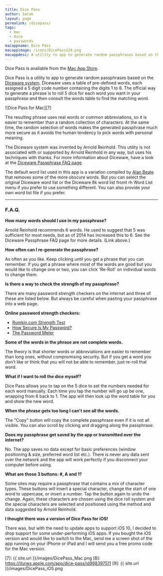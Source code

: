 ```yaml
---
title: Dice Pass
author: Sarah
layout: page
permalink: /dicepass/
tags:
  - mac
  - dice
  - passwords
macappname: Dice Pass
macappimage: /icons/DicePass128.png
macappdesc: A utility to app to generate random passphrases based on the Diceware system.
---
```


Dice Pass is available from the [Mac App Store][0].

Dice Pass is a utility to app to generate random passphrases based on the [Diceware system][1]. Diceware uses a table of pre-defined words, each assigned a 5 digit code number containing the digits 1 to 6. The official way to generate a phrase is to roll 5 dice for each word you want in your passphrase and then consult the words table to find the matching word.

![Dice Pass for Mac][7]

The resulting phrase uses real words or common abbreviations, so it is easier to remember than a random collection of characters. At the same time, the random selection of words makes the generated passphrase much more secure as it avoids the human tendency to pick words with personal meaning.

The Diceware system was invented by Arnold Reinhold. This utility is not associated with or supported by Arnold Reinhold in any way, but uses his techniques with thanks. For more information about Diceware, have a look at the [Diceware Passphrase FAQ page][2].

The default word list used in this app is a variation compiled by [Alan Beale][3] that removes some of the more obscure words. But you can select the original Diceware word list or the Diceware 8k word list fromt rh Word List menu if you prefer to use something different. You can also provide your own word list file if you prefer.


* * *

### F.A.Q.

**How many words should I use in my passphrase?**

Arnold Reinhold recommends 6 words. He used to suggest that 5 was sufficient for most needs, but as of 2014 has increased this to 6. See the Diceware Passphrase FAQ page for more details. (Link above.)

**How often can I re-generate the passphrase?**

As often as you like. Keep clicking until you get a phrase that you can remember. If you get a phrase where most of the words are good but you would like to change one or two, you can click 'Re-Roll' on individual words to change them.

**Is there a way to check the strength of my passphrase?**

There are many password strength checkers on the internet and three of these are listed below. But always be careful when pasting your passphrase into a web page.

**Online password strength checkers:**

  * [Rumkin.com Strength Test][4]
  * [How Secure Is My Password?][5]
  * [The Password Meter][6]

**Some of the words in the phrase are not complete words.**

The theory is that shorter words or abbreviations are easier to remember than long ones, without compromising security. But if you get a word you don't like or think that you will not be able to remember, just re-roll that word.

**What if I want to roll the dice myself?**

Dice Pass allows you to tap on the 5 dice to set the numbers needed for each word manually. Each time you tap the number will go up be one, wrapping from 6 back to 1. The app will then look up the word table for you and show the new word.

**When the phrase gets too long I can't see all the words.**

The "Copy" button will copy the complete passphrase even if it is not all visible. You can also scroll by clicking and dragging along the passphrase.

**Does my passphrase get saved by the app or transmitted over the internet?**

No. The app saves no data except for basic preferences (window positioning & size, preferred word list etc.). There is never any data sent over the network and the app will work perfectly if you disconnect your computer before using.

**What are those 3 buttons: #, A and 1?**

Some sites may require a passphrase that contains a mix of character types. These buttons will insert a special character, change the start of one word to uppercase, or insert a number. Tap the button again to undo the change. Again, these characters are chosen using the dice roll system and the special characters are selected and positioned using the method and data suggested by Arnold Reinhold.

**I thought there was a version of Dice Pass for iOS!**

There was, but with the need to update apps to support iOS 10, I decided to drop support for some under-performing iOS apps. If you bought the iOS version and would like to switch to the Mac, send me a screen shot of the app running on your iPhone or iPad and I will send you a free promo code for the Mac version.


[0]: https://itunes.apple.com/us/app/dice-pass/id997688302
[1]: http://world.std.com/~reinhold/diceware.html
[2]: http://world.std.com/%7Ereinhold/dicewarefaq.html
[3]: http://world.std.com/~reinhold/beale.wordlist.asc
[4]: http://rumkin.com/tools/password/passchk.php
[5]: https://howsecureismypassword.net
[6]: http://www.passwordmeter.com
[7]: {{ site.url }}/images/DicePass_Mac.png
[8]: https://itunes.apple.com/app/dice-pass/id998397511
[9]: {{ site.url }}/images/DicePass_iOS.png
